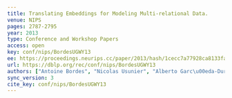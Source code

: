 ```yaml
---
title: Translating Embeddings for Modeling Multi-relational Data.
venue: NIPS
pages: 2787-2795
year: 2013
type: Conference and Workshop Papers
access: open
key: conf/nips/BordesUGWY13
ee: https://proceedings.neurips.cc/paper/2013/hash/1cecc7a77928ca8133fa24680a88d2f9-Abstract.html
url: https://dblp.org/rec/conf/nips/BordesUGWY13
authors: ["Antoine Bordes", "Nicolas Usunier", "Alberto Garc\u00eda-Dur\u00e1n", "Jason Weston", "Oksana Yakhnenko"]
sync_version: 3
cite_key: conf/nips/BordesUGWY13
---
```

